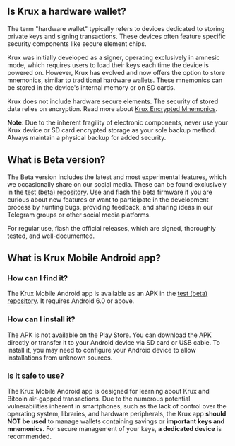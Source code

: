 ## Is Krux a hardware wallet?
The term "hardware wallet" typically refers to devices dedicated to storing private keys and signing transactions. These devices often feature specific security components like secure element chips.

Krux was initially developed as a signer, operating exclusively in amnesic mode, which requires users to load their keys each time the device is powered on. However, Krux has evolved and now offers the option to store mnemonics, similar to traditional hardware wallets. These mnemonics can be stored in the device's internal memory or on SD cards.

Krux does not include hardware secure elements. The security of stored data relies on encryption. Read more about [Krux Encrypted Mnemonics](./getting-started/features/encrypted-mnemonics.md).

**Note**: Due to the inherent fragility of electronic components, never use your Krux device or SD card encrypted storage as your sole backup method. Always maintain a physical backup for added security.

## What is Beta version?
The Beta version includes the latest and most experimental features, which we occasionally share on our social media. These can be found exclusively in the [test (beta) repository](https://github.com/selfcustody/KruxMobileApp). Use and flash the beta firmware if you are curious about new features or want to participate in the development process by hunting bugs, providing feedback, and sharing ideas in our Telegram groups or other social media platforms.

For regular use, flash the official releases, which are signed, thoroughly tested, and well-documented.

## What is Krux Mobile Android app?

### How can I find it?
The Krux Mobile Android app is available as an APK in the [test (beta) repository](https://github.com/selfcustody/KruxMobileApp). It requires Android 6.0 or above.

### How can I install it?
The APK is not available on the Play Store. You can download the APK directly or transfer it to your Android device via SD card or USB cable. To install it, you may need to configure your Android device to allow installations from unknown sources.

### Is it safe to use?
The Krux Mobile Android app is designed for learning about Krux and Bitcoin air-gapped transactions. Due to the numerous potential vulnerabilities inherent in smartphones, such as the lack of control over the operating system, libraries, and hardware peripherals, the Krux app **should NOT be used** to manage wallets containing savings or **important keys and mnemonics**. For secure management of your keys, **a dedicated device** is recommended.
